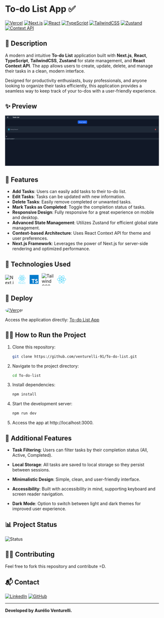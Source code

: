 # To-do List App ✅

[![Vercel](https://img.shields.io/badge/vercel-%23000000.svg?style=for-the-badge&logo=vercel&logoColor=white)](https://to-do-list-app.vercel.app/)
[![Next.js](https://img.shields.io/badge/next.js-000000?style=for-the-badge&logo=nextdotjs&logoColor=white)](https://nextjs.org/)
[![React](https://img.shields.io/badge/react-%2320232a.svg?style=for-the-badge&logo=react&logoColor=%2361DAFB)](https://reactjs.org/)
[![TypeScript](https://img.shields.io/badge/typescript-%23007ACC.svg?style=for-the-badge&logo=typescript&logoColor=white)](https://www.typescriptlang.org/)
[![TailwindCSS](https://img.shields.io/badge/tailwindcss-%2338B2AC.svg?style=for-the-badge&logo=tailwind-css&logoColor=white)](https://tailwindcss.com/)
[![Zustand](https://img.shields.io/badge/zustand-%2320232a.svg?style=for-the-badge&logo=react&logoColor=%2361DAFB)](https://github.com/pmndrs/zustand)
[![Context API](https://img.shields.io/badge/Context--API-%2320232a.svg?style=for-the-badge&logo=react&logoColor=%2361DAFB)](https://reactjs.org/docs/context.html)

## 📝 Description

A modern and intuitive **To-do List** application built with **Next.js**, **React**, **TypeScript**, **TailwindCSS**, **Zustand** for state management, and **React Context API**. The app allows users to create, update, delete, and manage their tasks in a clean, modern interface.

Designed for productivity enthusiasts, busy professionals, and anyone looking to organize their tasks efficiently, this application provides a seamless way to keep track of your to-dos with a user-friendly experience.

## ✨ Preview

<img src="https://github.com/venturelli-91/To-do-list/raw/main/todo_project.png" alt="To-do List App Preview" width="600"/>

## 📌 Features

- **Add Tasks**: Users can easily add tasks to their to-do list.
- **Edit Tasks**: Tasks can be updated with new information.
- **Delete Tasks**: Easily remove completed or unwanted tasks.
- **Mark Tasks as Completed**: Toggle the completion status of tasks.
- **Responsive Design**: Fully responsive for a great experience on mobile and desktop.
- **Advanced State Management**: Utilizes Zustand for efficient global state management.
- **Context-based Architecture**: Uses React Context API for theme and user preferences.
- **Next.js Framework**: Leverages the power of Next.js for server-side rendering and optimized performance.

## 🚀 Technologies Used

<div style="display: inline-flex; gap: 10px; align-items: center;">
  <img src="https://assets.vercel.com/image/upload/v1662130559/nextjs/Icon_dark_background.png" alt="Next.js" width="30" height="30"/>
  <img src="https://raw.githubusercontent.com/devicons/devicon/master/icons/react/react-original-wordmark.svg" alt="React" width="30" height="30"/>
  <img src="https://raw.githubusercontent.com/devicons/devicon/master/icons/typescript/typescript-original.svg" alt="TypeScript" width="30" height="30"/>
  <img src="https://www.vectorlogo.zone/logos/tailwindcss/tailwindcss-icon.svg" alt="TailwindCSS" width="40" height="40"/>
  <img src="https://raw.githubusercontent.com/devicons/devicon/master/icons/react/react-original.svg" alt="Context API" width="30" height="30"/>
</div>

## 🚢 Deploy

<a href="https://to-do-list-app.vercel.app/" target="_blank">
  <img src="https://logowik.com/content/uploads/images/vercel1868.jpg" alt="Vercel" width="40" height="40" style="border-radius: 50%; background-color: white;"/>
</a>

Access the application directly: [To-do List App](https://to-do-list-woad-alpha-48.vercel.app/)

## 🏃‍♂️ How to Run the Project

1. Clone this repository:

   ```bash
   git clone https://github.com/venturelli-91/To-do-list.git
   ```

2. Navigate to the project directory:

   ```bash
   cd To-do-list
   ```

3. Install dependencies:

   ```bash
   npm install
   ```

4. Start the development server:

   ```bash
   npm run dev
   ```

5. Access the app at http://localhost:3000.

## 🌟 Additional Features

- **Task Filtering**: Users can filter tasks by their completion status (All, Active, Completed).

- **Local Storage**: All tasks are saved to local storage so they persist between sessions.

- **Minimalistic Design**: Simple, clean, and user-friendly interface.

- **Accessibility**: Built with accessibility in mind, supporting keyboard and screen reader navigation.

- **Dark Mode**: Option to switch between light and dark themes for improved user experience.

## 📊 Project Status

![Status](https://img.shields.io/badge/Status-In%20Development-brightgreen)

## 👨‍💻 Contributing

Feel free to fork this repository and contribute =D.

## 📬 Contact

[![LinkedIn](https://img.shields.io/badge/LinkedIn-0077B5?style=for-the-badge&logo=linkedin&logoColor=white)](https://www.linkedin.com/in/aurelioventurelli)
[![GitHub](https://img.shields.io/badge/GitHub-100000?style=for-the-badge&logo=github&logoColor=white)](https://github.com/venturelli-91)

---

<strong>Developed by Aurélio Venturelli.</strong>

